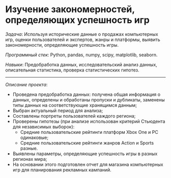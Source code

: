 # Изучение закономерностей, определяющих успешность игр

*Задача*: Используя исторические данные о продажах компьютерных игр, оценки пользователей и экспертов, жанры и платформы, выявить закономерности, определяющие успешность игры.

*Программный стек*: Python, pandas, numpy, scipy, matplotlib, seaborn.

*Навыки*: Предобработка данных, исследовательский анализ данных, описательная статистика, проверка статистических гипотез.

---

*Описание проекта*:

- Проведена предобработка данных: получена общая информация о данных, определены и обработаны пропуски и дубликаты, заменены типы данных на соответствующие хранящимся данным;
- Выбран актуальный период для анализа;
- Составлены портреты пользователей каждого региона;
- Проверены гипотезы (при анализе использован критерий Стьюдента для независимых выборок):
	- Средние пользовательские рейтинги платформ Xbox One и PC одинаковые;
	- Средние пользовательские рейтинги жанров Action и Sports разные.
- Выявлены параметры, определяющие успешность игры в разных регионах мира;
- На основании этого подготовлен отчет для магазина компьютерных игр для планирования рекламных кампаний.